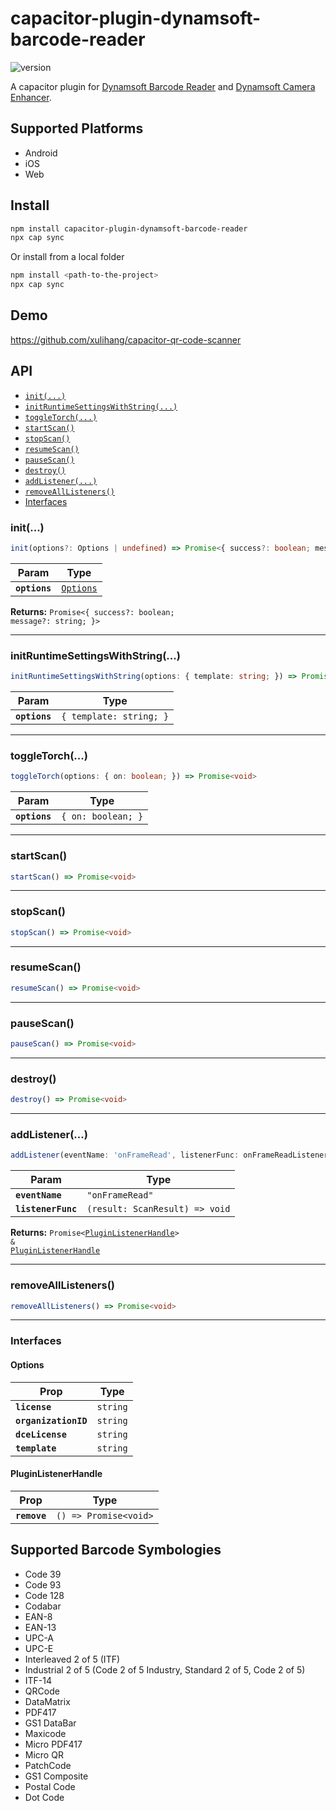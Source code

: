 # capacitor-plugin-dynamsoft-barcode-reader

![version](https://img.shields.io/npm/v/capacitor-plugin-dynamsoft-barcode-reader.svg)

A capacitor plugin for [Dynamsoft Barcode Reader](https://www.dynamsoft.com/barcode-reader/overview/) and [Dynamsoft Camera Enhancer](https://www.dynamsoft.com/camera-enhancer/docs/introduction/).

## Supported Platforms

* Android
* iOS
* Web

## Install

```bash
npm install capacitor-plugin-dynamsoft-barcode-reader
npx cap sync
```

Or install from a local folder

```bash
npm install <path-to-the-project>
npx cap sync
```

## Demo

<https://github.com/xulihang/capacitor-qr-code-scanner>

## API

<docgen-index>

* [`init(...)`](#init)
* [`initRuntimeSettingsWithString(...)`](#initruntimesettingswithstring)
* [`toggleTorch(...)`](#toggletorch)
* [`startScan()`](#startscan)
* [`stopScan()`](#stopscan)
* [`resumeScan()`](#resumescan)
* [`pauseScan()`](#pausescan)
* [`destroy()`](#destroy)
* [`addListener(...)`](#addlistener)
* [`removeAllListeners()`](#removealllisteners)
* [Interfaces](#interfaces)

</docgen-index>

<docgen-api>
<!--Update the source file JSDoc comments and rerun docgen to update the docs below-->

### init(...)

```typescript
init(options?: Options | undefined) => Promise<{ success?: boolean; message?: string; }>
```

| Param         | Type                                        |
| ------------- | ------------------------------------------- |
| **`options`** | <code><a href="#options">Options</a></code> |

**Returns:** <code>Promise&lt;{ success?: boolean; message?: string; }&gt;</code>

--------------------


### initRuntimeSettingsWithString(...)

```typescript
initRuntimeSettingsWithString(options: { template: string; }) => Promise<void>
```

| Param         | Type                               |
| ------------- | ---------------------------------- |
| **`options`** | <code>{ template: string; }</code> |

--------------------


### toggleTorch(...)

```typescript
toggleTorch(options: { on: boolean; }) => Promise<void>
```

| Param         | Type                          |
| ------------- | ----------------------------- |
| **`options`** | <code>{ on: boolean; }</code> |

--------------------


### startScan()

```typescript
startScan() => Promise<void>
```

--------------------


### stopScan()

```typescript
stopScan() => Promise<void>
```

--------------------


### resumeScan()

```typescript
resumeScan() => Promise<void>
```

--------------------


### pauseScan()

```typescript
pauseScan() => Promise<void>
```

--------------------


### destroy()

```typescript
destroy() => Promise<void>
```

--------------------


### addListener(...)

```typescript
addListener(eventName: 'onFrameRead', listenerFunc: onFrameReadListener) => Promise<PluginListenerHandle> & PluginListenerHandle
```

| Param              | Type                                         |
| ------------------ | -------------------------------------------- |
| **`eventName`**    | <code>"onFrameRead"</code>                   |
| **`listenerFunc`** | <code>(result: ScanResult) =&gt; void</code> |

**Returns:** <code>Promise&lt;<a href="#pluginlistenerhandle">PluginListenerHandle</a>&gt; & <a href="#pluginlistenerhandle">PluginListenerHandle</a></code>

--------------------


### removeAllListeners()

```typescript
removeAllListeners() => Promise<void>
```

--------------------


### Interfaces


#### Options

| Prop                 | Type                |
| -------------------- | ------------------- |
| **`license`**        | <code>string</code> |
| **`organizationID`** | <code>string</code> |
| **`dceLicense`**     | <code>string</code> |
| **`template`**       | <code>string</code> |


#### PluginListenerHandle

| Prop         | Type                                      |
| ------------ | ----------------------------------------- |
| **`remove`** | <code>() =&gt; Promise&lt;void&gt;</code> |

</docgen-api>

## Supported Barcode Symbologies

* Code 39
* Code 93
* Code 128
* Codabar
* EAN-8
* EAN-13
* UPC-A
* UPC-E
* Interleaved 2 of 5 (ITF)
* Industrial 2 of 5 (Code 2 of 5 Industry, Standard 2 of 5, Code 2 of 5)
* ITF-14 
* QRCode
* DataMatrix
* PDF417
* GS1 DataBar
* Maxicode
* Micro PDF417
* Micro QR
* PatchCode
* GS1 Composite
* Postal Code
* Dot Code
